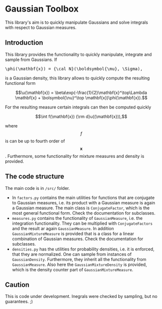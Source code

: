# Gaussian Toolbox

This library's aim is to quickly manipulate Gaussians and solve integrals with respect to Gaussian measures.

## Introduction

This library provides the functionality to quickly manipulate, integrate and sample from Gaussians. If 

<pre xml:lang="latex">
\phi(\mathbf{x}) = {\cal N}(\boldsymbol{\mu}, \Sigma),
</pre>

is a Gaussian density, this library allows to quickly compute the resulting functional form

$$\u(\mathbf{x}) = \beta\exp(-\frac{1}{2}\mathbf{x}^\top\Lambda \mathbf{x} + \bolsymbol{\nu}^\top \mathbf{x})\phi(\mathbf{x}).$$

For the resulting measure certain integrals can then be computed quickly


$$\int f(\mathbf{x}) {\rm d}u((\mathbf{x})),$$

where $$f$$ is can be up to fourth order of $$\mathbf{x}$$. Furthermore, some functionality for mixture measures and density is provided.

## The code structure

The main code is in `/src/` folder. 

+ In `factors.py` contains the main utilities for functions that are conjugate to Gaussian measures, i.e. its product with a Gaussian measure is again a Gaussian measure. The main class is `ConjugateFactor`, which is the most general functional form. Check the documentation for subclasses.
+ `measures.py` contains the functionality of `GaussianMeasure`, i.e. the integration functionality. They can be multiplied with `ConjugateFactors` and the result ar again `GaussianMeasure`. In addition `GaussianMixtureMeasure` is provided that is a class for a linear combination of Gaussian measures. Check the documentation for subclasses.
+ `densities.py` has the utilities for probability densities, i.e. it is enforced, that they are normalized. One can sample from instances of `GaussianDensity`. Furthermore, they inherit all the functionality from `GaussianMeasure`. Also here the `GaussianMixtureDensity` is provided, which is the density counter part of `GaussianMixtureMeasure`.

## Caution

This is code under development. Inegrals were checked by sampling, but no guarantees. ;)